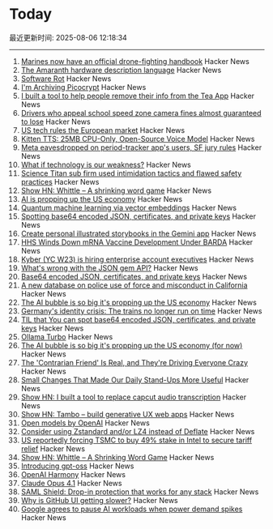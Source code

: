 # Today

最近更新时间: 2025-08-06 12:18:34

--- 
1. [Marines now have an official drone-fighting handbook](https://www.marinecorpstimes.com/news/your-marine-corps/2025/08/04/the-marines-now-have-an-official-drone-fighting-handbook/) Hacker News
2. [The Amaranth hardware description language](https://amaranth-lang.org/docs/amaranth/latest/intro.html#the-amaranth-language) Hacker News
3. [Software Rot](https://permacomputing.net/software_rot/) Hacker News
4. [I'm Archiving Picocrypt](https://github.com/Picocrypt/Picocrypt/issues/134) Hacker News
5. [I built a tool to help people remove their info from the Tea App](https://www.suetea.com/) Hacker News
6. [Drivers who appeal school speed zone camera fines almost guaranteed to lose](https://www.abcactionnews.com/news/state/theres-no-point-in-fighting-drivers-who-appeal-school-speed-zone-camera-fines-almost-guaranteed-to-lose) Hacker News
7. [US tech rules the European market](https://proton.me/blog/us-tech-rules-europe) Hacker News
8. [Kitten TTS: 25MB CPU-Only, Open-Source Voice Model](https://algogist.com/kitten-tts-the-25mb-ai-voice-model-thats-about-to-change-everything-runs-on-a-potato/) Hacker News
9. [Meta eavesdropped on period-tracker app's users, SF jury rules](https://www.sfgate.com/tech/article/meta-eavesdropped-period-tracker-app-20803399.php) Hacker News
10. [What if technology is our weakness?](https://news.ycombinator.com/item?id=44806689) Hacker News
11. [Science Titan sub firm used intimidation tactics and flawed safety practices](https://www.bbc.com/news/live/cdjxp4n2371t) Hacker News
12. [Show HN: Whittle – A shrinking word game](https://playwhittle.com/) Hacker News
13. [AI is propping up the US economy](https://www.bloodinthemachine.com/p/the-ai-bubble-is-so-big-its-propping) Hacker News
14. [Quantum machine learning via vector embeddings](https://arxiv.org/abs/2508.00024) Hacker News
15. [Spotting base64 encoded JSON, certificates, and private keys](https://ergaster.org/til/base64-encoded-json/) Hacker News
16. [Create personal illustrated storybooks in the Gemini app](https://blog.google/products/gemini/storybooks/) Hacker News
17. [HHS Winds Down mRNA Vaccine Development Under BARDA](https://www.hhs.gov/press-room/hhs-winds-down-mrna-development-under-barda.html) Hacker News
18. [Kyber (YC W23) is hiring enterprise account executives](https://www.ycombinator.com/companies/kyber/jobs/6RvaAVR-enterprise-account-executive-ae) Hacker News
19. [What's wrong with the JSON gem API?](https://byroot.github.io/ruby/json/2025/08/02/whats-wrong-with-the-json-gem-api.html) Hacker News
20. [Base64 encoded JSON, certificates, and private keys](https://ergaster.org/til/base64-encoded-json/) Hacker News
21. [A new database on police use of force and misconduct in California](https://journalism.berkeley.edu/police-records-access/) Hacker News
22. [The AI bubble is so big it's propping up the US economy](https://www.bloodinthemachine.com/p/the-ai-bubble-is-so-big-its-propping) Hacker News
23. [Germany's identity crisis: The trains no longer run on time](https://www.washingtonpost.com/world/2025/08/05/germany-trains-delays-broken-railroad/) Hacker News
24. [TIL that You can spot base64 encoded JSON, certificates, and private keys](https://ergaster.org/til/base64-encoded-json/) Hacker News
25. [Ollama Turbo](https://ollama.com/turbo) Hacker News
26. [The AI bubble is so big it's propping up the US economy (for now)](https://www.bloodinthemachine.com/p/the-ai-bubble-is-so-big-its-propping) Hacker News
27. [The 'Contrarian Friend' Is Real, and They're Driving Everyone Crazy](https://www.self.com/story/contrarian-friend-trend) Hacker News
28. [Small Changes That Made Our Daily Stand-Ups More Useful](https://www.progractivity.com/flow/revolutionize-your-daily-stand-ups/) Hacker News
29. [Show HN: I built a tool to replace capcut audio transcription](https://meetcosmos.com/free-audio-transcription/) Hacker News
30. [Show HN: Tambo – build generative UX web apps](https://github.com/tambo-ai/tambo) Hacker News
31. [Open models by OpenAI](https://openai.com/open-models/) Hacker News
32. [Consider using Zstandard and/or LZ4 instead of Deflate](https://github.com/w3c/png/issues/39) Hacker News
33. [US reportedly forcing TSMC to buy 49% stake in Intel to secure tariff relief](https://www.notebookcheck.net/Desperate-measures-to-save-Intel-US-reportedly-forcing-TSMC-to-buy-49-stake-in-Intel-to-secure-tariff-relief-for-Taiwan.1079424.0.html) Hacker News
34. [Show HN: Whittle – A Shrinking Word Game](https://playwhittle.com/) Hacker News
35. [Introducing gpt-oss](https://openai.com/index/introducing-gpt-oss/) Hacker News
36. [OpenAI Harmony](https://github.com/openai/harmony) Hacker News
37. [Claude Opus 4.1](https://www.anthropic.com/news/claude-opus-4-1) Hacker News
38. [SAML Shield: Drop-in protection that works for any stack](https://samlshield.com/) Hacker News
39. [Why is GitHub UI getting slower?](https://yoyo-code.com/why-is-github-ui-getting-so-much-slower/) Hacker News
40. [Google agrees to pause AI workloads when power demand spikes](https://www.theregister.com/2025/08/04/google_ai_datacenter_grid/) Hacker News
